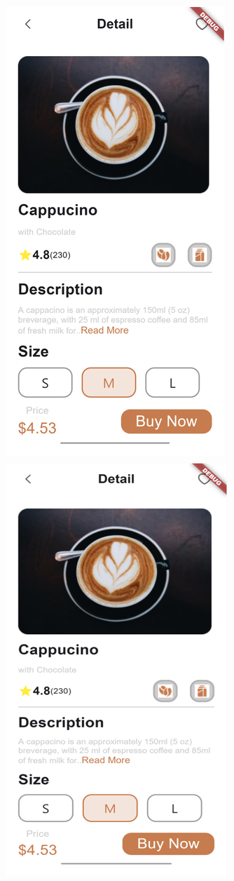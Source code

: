 ![Example Image](cappacino.png)

<img src="cappacino.png" alt="Example Image" width="560" height="940">
